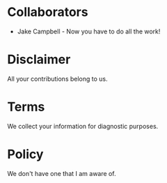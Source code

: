 # Collaborators

* Jake Campbell - Now you have to do all the work!

# Disclaimer

All your contributions belong to us.

# Terms

We collect your information for diagnostic purposes.

# Policy

We don't have one that I am aware of.
